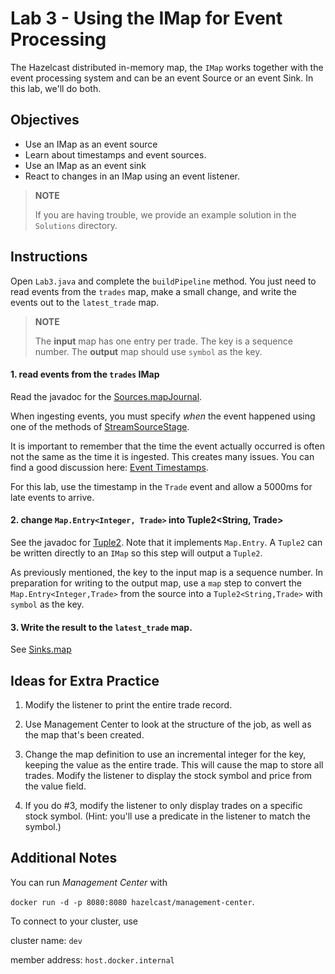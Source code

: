 # Lab 3 - Using the IMap for Event Processing

The Hazelcast distributed in-memory map, the `IMap` works together 
with the event processing system and can be an event Source or 
an event Sink. In this lab, we'll do both.

## Objectives
* Use an IMap as an event source
* Learn about timestamps and event sources.
* Use an IMap as an event sink
* React to changes in an IMap using an event listener.

> __NOTE__ 
> 
> If you are having trouble, we provide an example solution in the `Solutions` directory. 

## Instructions

Open `Lab3.java` and complete the `buildPipeline` method. You just need to
read events from the `trades` map, make a small change, and write the 
events out to the `latest_trade` map.

> __NOTE__
>
> The __input__ map has one entry per trade.  The key is a
> sequence number.  The __output__ map should use `symbol`
> as the key.


#### 1. read events from the `trades` IMap

Read the javadoc for the [Sources.mapJournal](https://docs.hazelcast.org/docs/5.3.5/javadoc/com/hazelcast/jet/pipeline/Sources.html#mapJournal-java.lang.String-com.hazelcast.jet.pipeline.JournalInitialPosition-).  

When ingesting events, you must specify _when_ the event happened using 
one of the methods of [StreamSourceStage](https://docs.hazelcast.org/docs/5.3.5/javadoc/com/hazelcast/jet/pipeline/StreamSourceStage.html).

It is important to remember that the time the event actually occurred is often not the same as the time it is ingested.  This creates 
many issues.  You can find a good discussion here: [Event Timestamps](https://docs.hazelcast.com/hazelcast/latest/pipelines/building-pipelines#event-timestamps). 

For this lab, use the timestamp in the `Trade` event and allow a 5000ms for
late events to arrive.

#### 2. change  `Map.Entry<Integer, Trade>` into Tuple2<String, Trade>

See the javadoc for [Tuple2](https://docs.hazelcast.org/docs/5.3.5/javadoc/com/hazelcast/jet/datamodel/Tuple2.html). Note that it 
implements `Map.Entry`.  A `Tuple2` can be written directly to an `IMap` 
so this step will output a `Tuple2`.

As previously mentioned, the key to the input map is a sequence number.
In preparation for writing to the output map, use a `map` step to convert 
the `Map.Entry<Integer,Trade>` from the source into a `Tuple2<String,Trade>`
with `symbol` as the key.

#### 3. Write the result to the `latest_trade` map. 

See [Sinks.map](https://docs.hazelcast.org/docs/5.3.5/javadoc/com/hazelcast/jet/pipeline/Sinks.html#map-java.lang.String-) 

## Ideas for Extra Practice

1. Modify the listener to print the entire trade record.

2. Use Management Center to look at the structure of the job, as well as the map that's been created. 

3. Change the map definition to use an incremental integer for the key, keeping the value as the entire trade. This will cause the map to store all trades. Modify the listener to display the stock symbol and price from the value field. 

4. If you do #3, modify the listener to only display trades on a specific stock symbol. (Hint: you'll use a predicate in the listener to match the symbol.)

## Additional Notes

You can run _Management Center_ with

`docker run -d -p 8080:8080 hazelcast/management-center`.

To connect to your cluster, use

cluster name: `dev`

member address: `host.docker.internal`

